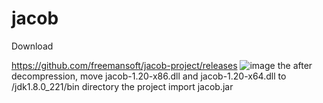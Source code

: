# jacob
Download

https://github.com/freemansoft/jacob-project/releases
![image](https://user-images.githubusercontent.com/47961027/216187208-1b771b07-4585-4f9b-8912-f63f9b2df23b.png)
the after decompression, move jacob-1.20-x86.dll and jacob-1.20-x64.dll to /jdk1.8.0_221/bin directory
the project import jacob.jar
